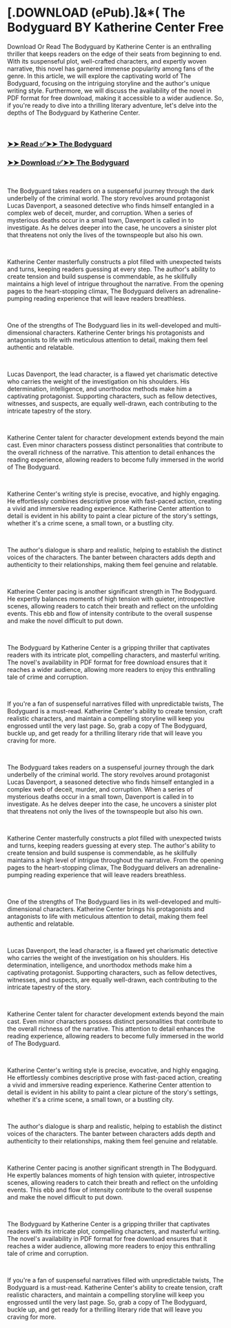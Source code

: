 # [.DOWNLOAD (ePub).]&*( The Bodyguard BY Katherine Center Free

<p>Download Or Read The Bodyguard by Katherine Center is an enthralling thriller that keeps readers on the edge of their seats from beginning to end. With its suspenseful plot, well-crafted characters, and expertly woven narrative, this novel has garnered immense popularity among fans of the genre. In this article, we will explore the captivating world of The Bodyguard, focusing on the intriguing storyline and the author's unique writing style. Furthermore, we will discuss the availability of the novel in PDF format for free download, making it accessible to a wider audience. So, if you're ready to dive into a thrilling literary adventure, let's delve into the depths of The Bodyguard by Katherine Center.</p>
<p>&nbsp;</p>

### [➤➤ Read ✅➤➤ The Bodyguard](https://pdf2worldwide.blogspot.com/id/58724801)

### [➤➤ Download ✅➤➤ The Bodyguard](https://pdf2worldwide.blogspot.com/id/58724801)

<p>&nbsp;</p>
<p>The Bodyguard takes readers on a suspenseful journey through the dark underbelly of the criminal world. The story revolves around protagonist Lucas Davenport, a seasoned detective who finds himself entangled in a complex web of deceit, murder, and corruption. When a series of mysterious deaths occur in a small town, Davenport is called in to investigate. As he delves deeper into the case, he uncovers a sinister plot that threatens not only the lives of the townspeople but also his own.</p>
<p>&nbsp;</p>
<p>Katherine Center masterfully constructs a plot filled with unexpected twists and turns, keeping readers guessing at every step. The author's ability to create tension and build suspense is commendable, as he skillfully maintains a high level of intrigue throughout the narrative. From the opening pages to the heart-stopping climax, The Bodyguard delivers an adrenaline-pumping reading experience that will leave readers breathless.</p>
<p>&nbsp;</p>
<p>One of the strengths of The Bodyguard lies in its well-developed and multi-dimensional characters. Katherine Center brings his protagonists and antagonists to life with meticulous attention to detail, making them feel authentic and relatable.</p>
<p>&nbsp;</p>
<p>Lucas Davenport, the lead character, is a flawed yet charismatic detective who carries the weight of the investigation on his shoulders. His determination, intelligence, and unorthodox methods make him a captivating protagonist. Supporting characters, such as fellow detectives, witnesses, and suspects, are equally well-drawn, each contributing to the intricate tapestry of the story.</p>
<p>&nbsp;</p>
<p>Katherine Center talent for character development extends beyond the main cast. Even minor characters possess distinct personalities that contribute to the overall richness of the narrative. This attention to detail enhances the reading experience, allowing readers to become fully immersed in the world of The Bodyguard.</p>
<p>&nbsp;</p>
<p>Katherine Center's writing style is precise, evocative, and highly engaging. He effortlessly combines descriptive prose with fast-paced action, creating a vivid and immersive reading experience. Katherine Center attention to detail is evident in his ability to paint a clear picture of the story's settings, whether it's a crime scene, a small town, or a bustling city.</p>
<p>&nbsp;</p>
<p>The author's dialogue is sharp and realistic, helping to establish the distinct voices of the characters. The banter between characters adds depth and authenticity to their relationships, making them feel genuine and relatable.</p>
<p>&nbsp;</p>
<p>Katherine Center pacing is another significant strength in The Bodyguard. He expertly balances moments of high tension with quieter, introspective scenes, allowing readers to catch their breath and reflect on the unfolding events. This ebb and flow of intensity contribute to the overall suspense and make the novel difficult to put down.</p>
<p>&nbsp;</p>
<p>The Bodyguard by Katherine Center is a gripping thriller that captivates readers with its intricate plot, compelling characters, and masterful writing. The novel's availability in PDF format for free download ensures that it reaches a wider audience, allowing more readers to enjoy this enthralling tale of crime and corruption.</p>
<p>&nbsp;</p>
<p>If you're a fan of suspenseful narratives filled with unpredictable twists, The Bodyguard is a must-read. Katherine Center's ability to create tension, craft realistic characters, and maintain a compelling storyline will keep you engrossed until the very last page. So, grab a copy of The Bodyguard, buckle up, and get ready for a thrilling literary ride that will leave you craving for more.</p>
<p>&nbsp;</p>
<p>The Bodyguard takes readers on a suspenseful journey through the dark underbelly of the criminal world. The story revolves around protagonist Lucas Davenport, a seasoned detective who finds himself entangled in a complex web of deceit, murder, and corruption. When a series of mysterious deaths occur in a small town, Davenport is called in to investigate. As he delves deeper into the case, he uncovers a sinister plot that threatens not only the lives of the townspeople but also his own.</p>
<p>&nbsp;</p>
<p>Katherine Center masterfully constructs a plot filled with unexpected twists and turns, keeping readers guessing at every step. The author's ability to create tension and build suspense is commendable, as he skillfully maintains a high level of intrigue throughout the narrative. From the opening pages to the heart-stopping climax, The Bodyguard delivers an adrenaline-pumping reading experience that will leave readers breathless.</p>
<p>&nbsp;</p>
<p>One of the strengths of The Bodyguard lies in its well-developed and multi-dimensional characters. Katherine Center brings his protagonists and antagonists to life with meticulous attention to detail, making them feel authentic and relatable.</p>
<p>&nbsp;</p>
<p>Lucas Davenport, the lead character, is a flawed yet charismatic detective who carries the weight of the investigation on his shoulders. His determination, intelligence, and unorthodox methods make him a captivating protagonist. Supporting characters, such as fellow detectives, witnesses, and suspects, are equally well-drawn, each contributing to the intricate tapestry of the story.</p>
<p>&nbsp;</p>
<p>Katherine Center talent for character development extends beyond the main cast. Even minor characters possess distinct personalities that contribute to the overall richness of the narrative. This attention to detail enhances the reading experience, allowing readers to become fully immersed in the world of The Bodyguard.</p>
<p>&nbsp;</p>
<p>Katherine Center's writing style is precise, evocative, and highly engaging. He effortlessly combines descriptive prose with fast-paced action, creating a vivid and immersive reading experience. Katherine Center attention to detail is evident in his ability to paint a clear picture of the story's settings, whether it's a crime scene, a small town, or a bustling city.</p>
<p>&nbsp;</p>
<p>The author's dialogue is sharp and realistic, helping to establish the distinct voices of the characters. The banter between characters adds depth and authenticity to their relationships, making them feel genuine and relatable.</p>
<p>&nbsp;</p>
<p>Katherine Center pacing is another significant strength in The Bodyguard. He expertly balances moments of high tension with quieter, introspective scenes, allowing readers to catch their breath and reflect on the unfolding events. This ebb and flow of intensity contribute to the overall suspense and make the novel difficult to put down.</p>
<p>&nbsp;</p>
<p>The Bodyguard by Katherine Center is a gripping thriller that captivates readers with its intricate plot, compelling characters, and masterful writing. The novel's availability in PDF format for free download ensures that it reaches a wider audience, allowing more readers to enjoy this enthralling tale of crime and corruption.</p>
<p>&nbsp;</p>
<p>If you're a fan of suspenseful narratives filled with unpredictable twists, The Bodyguard is a must-read. Katherine Center's ability to create tension, craft realistic characters, and maintain a compelling storyline will keep you engrossed until the very last page. So, grab a copy of The Bodyguard, buckle up, and get ready for a thrilling literary ride that will leave you craving for more.</p>
<p>&nbsp;</p>
